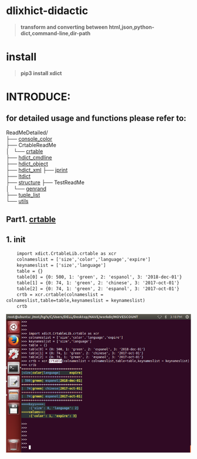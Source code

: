 # dlixhict-didactic
>__transform and converting between html,json,python-dict,command-line,dir-path__  
# install
>__pip3 install xdict__

# INTRODUCE:

for detailed usage and functions please refer to:
-------------------------------------------------
ReadMeDetailed/  
   ├── [console_color](ReadMeDetailed/console_color.md)      
   ├── CrtableReadMe  
   │   └── [crtable](ReadMeDetailed/CrtableReadMe/crtable.md)    
   ├── [hdict_cmdline](ReadMeDetailed/hdict_cmdline.md)    
   ├── [hdict_object](ReadMeDetailed/hdict_object.md)   
   ├── [hdict_xml](ReadMeDetailed/hdict_xml.md)
   ├── [jprint](ReadMeDetailed/jprint.md)  
   ├── [ltdict](ReadMeDetailed/ltdict.md)  
   ├── [structure](ReadMeDetailed/structure.md) 
   ├── TestReadMe  
   │   └── [genrand](ReadMeDetailed/genrand.md)  
   ├── [tuple_list](ReadMeDetailed/tuple_list.md)  
   └── [utils](ReadMeDetailed/utils.md)


## Part1. [crtable](ReadMeDetailed/CrtableReadMe/crtable.md)
__1. init__  
-----------
		import xdict.CrtableLib.crtable as xcr
		colnameslist = ['size','color','language','expire']
		keynameslist = ['size','language']
		table = {}
		table[0] = {0: 500, 1: 'green', 2: 'espanol', 3: '2018-dec-01'}
		table[1] = {0: 74, 1: 'green', 2: 'chinese', 3: '2017-oct-01'}
		table[2] = {0: 74, 1: 'green', 2: 'espanol', 3: '2017-oct-01'}
		crtb = xcr.crtable(colnameslist = colnameslist,table=table,keynameslist = keynameslist)
		crtb

![](ReadMeDetailed/CrtableReadMe/Images/crtable.__init__.png) 

